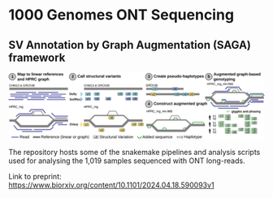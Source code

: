 # 1000 Genomes ONT Sequencing

## SV Annotation by Graph Augmentation (SAGA) framework
![overview_figure](https://github.com/marschall-lab/project-ont-1kg/blob/main/figures/SAGA-framework.png)

The repository hosts some of the snakemake pipelines and analysis scripts used for analysing the 1,019 samples sequenced with ONT long-reads.

Link to preprint: https://www.biorxiv.org/content/10.1101/2024.04.18.590093v1
